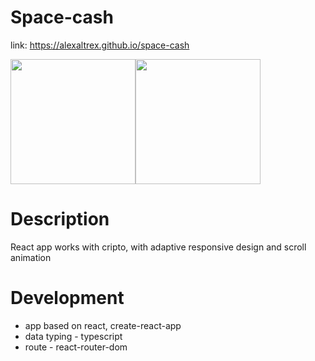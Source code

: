 
# Space-cash
link: https://alexaltrex.github.io/space-cash

<div style="display:flex;">
  <img src="https://user-images.githubusercontent.com/56224288/157668932-f7892504-4a91-408d-ab62-98f70fb1df8c.jpg" height="200">
  <img src="https://user-images.githubusercontent.com/56224288/157671370-316499f2-c2a5-4a84-bc1e-7664d237a52c.jpg" height="200">
</div> 

# Description
React app works with cripto, with adaptive responsive design and scroll animation

# Development
* app based on react, create-react-app
* data typing - typescript
* route - react-router-dom
